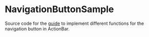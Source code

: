 # NavigationButtonSample
Source code for the [guide](https://medium.com/@_TimW/changing-the-function-of-the-navigation-button-in-actionbar-with-jetpack-navigation-ef676f76e698) to implement different functions for the navigation button in ActionBar.
